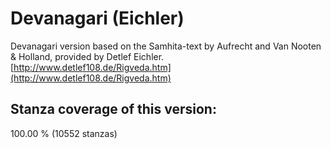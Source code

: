 # Devanagari (Eichler)

Devanagari version based on the Samhita-text by Aufrecht and Van Nooten &amp; Holland, provided by Detlef Eichler.
[http://www.detlef108.de/Rigveda.htm](http://www.detlef108.de/Rigveda.htm)


## Stanza coverage of this version:
100.00 % (10552 stanzas)
